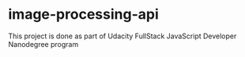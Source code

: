 # image-processing-api
This project is done as part of Udacity FullStack JavaScript Developer Nanodegree program
